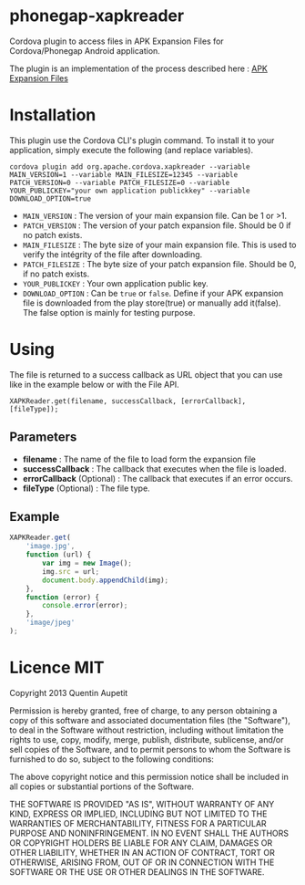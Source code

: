 phonegap-xapkreader
===================

Cordova plugin to access files in APK Expansion Files for Cordova/Phonegap Android application.

The plugin is an implementation of the process described here : [APK Expansion Files](http://developer.android.com/google/play/expansion-files.html)

# Installation

This plugin use the Cordova CLI's plugin command. To install it to your application, simply execute the following (and replace variables).

```
cordova plugin add org.apache.cordova.xapkreader --variable MAIN_VERSION=1 --variable MAIN_FILESIZE=12345 --variable PATCH_VERSION=0 --variable PATCH_FILESIZE=0 --variable YOUR_PUBLICKEY="your own application publickkey" --variable DOWNLOAD_OPTION=true
```

- `MAIN_VERSION` :  The version of your main expansion file. Can be 1 or >1.
- `PATCH_VERSION` :  The version of your patch expansion file. Should be 0 if no patch exists.
- `MAIN_FILESIZE` : The byte size of your main expansion file. This is used to verify the intégrity of the file after downloading.
- `PATCH_FILESIZE` : The byte size of your patch expansion file. Should be 0, if no patch exists.
- `YOUR_PUBLICKEY` : Your own application public key.
- `DOWNLOAD_OPTION` : Can be `true` or `false`. Define if your APK expansion file is downloaded from the play store(true) or manually add it(false). The false option is mainly for testing purpose.

# Using

The file is returned to a success callback as URL object that you can use like in the example below or with the File API.

```
XAPKReader.get(filename, successCallback, [errorCallback], [fileType]);
```

## Parameters

- **filename** : The name of the file to load form the expansion file
- **successCallback** : The callback that executes when the file is loaded.
- **errorCallback** (Optional) : The callback that executes if an error occurs.
- **fileType** (Optional) : The file type.

## Example

```javascript
XAPKReader.get(
    'image.jpg',
    function (url) {
        var img = new Image();
        img.src = url;
        document.body.appendChild(img);
    },
    function (error) {
        console.error(error);
    },
    'image/jpeg'
);
```

# Licence MIT

Copyright 2013 Quentin Aupetit

Permission is hereby granted, free of charge, to any person obtaining a copy of this software and associated documentation files (the "Software"), to deal in the Software without restriction, including without limitation the rights to use, copy, modify, merge, publish, distribute, sublicense, and/or sell copies of the Software, and to permit persons to whom the Software is furnished to do so, subject to the following conditions:

The above copyright notice and this permission notice shall be included in all copies or substantial portions of the Software.

THE SOFTWARE IS PROVIDED "AS IS", WITHOUT WARRANTY OF ANY KIND, EXPRESS OR IMPLIED, INCLUDING BUT NOT LIMITED TO THE WARRANTIES OF MERCHANTABILITY, FITNESS FOR A PARTICULAR PURPOSE AND NONINFRINGEMENT. IN NO EVENT SHALL THE AUTHORS OR COPYRIGHT HOLDERS BE LIABLE FOR ANY CLAIM, DAMAGES OR OTHER LIABILITY, WHETHER IN AN ACTION OF CONTRACT, TORT OR OTHERWISE, ARISING FROM, OUT OF OR IN CONNECTION WITH THE SOFTWARE OR THE USE OR OTHER DEALINGS IN THE SOFTWARE.